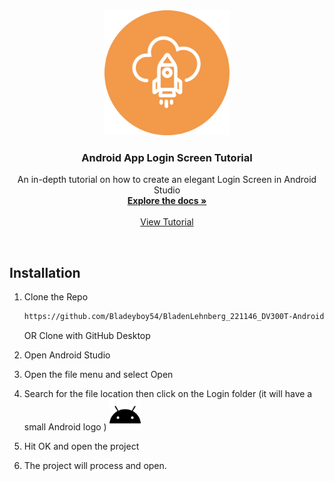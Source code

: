 
 
<div align="center">
  <a href="https://github.com/CSWilder02/Term-4-Group-2---Project">
    <img src="login\app\src\main\res\drawable\rocketfull.png" alt="logo" width="200" height="auto">
  </a>

  <h3 align="center">Android App Login Screen Tutorial</h3>

  <p align="center">
    An in-depth tutorial on how to create an elegant Login Screen in Android Studio
    <br />
    <a href="https://github.com/Bladeyboy54/BladenLehnberg_221146_DV300T-Android-App/tree/main/login/app/src/main"><strong>Explore the docs »</strong></a>
    <br />
    <br />
    <a href="https://youtu.be/wBOeLV_Uh-A">View Tutorial</a>
    
  </p>
  <br />
</div>

## Installation

1. Clone the Repo
   ```sh
   https://github.com/Bladeyboy54/BladenLehnberg_221146_DV300T-Android-App.git
   ```
   OR
   Clone with GitHub Desktop

2. Open Android Studio
3. Open the file menu and select Open
4. Search for the file location then click on the Login folder (it will have a small Android logo )  <img src="login\app\src\main\res\drawable\android.png" alt=" logo" width="50" height="50">
5. Hit OK and open the project
6. The project will process and open.
